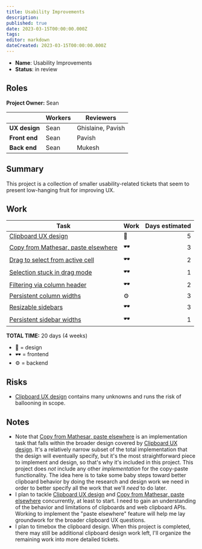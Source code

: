 ```yaml
---
title: Usability Improvements
description: 
published: true
date: 2023-03-15T00:00:00.000Z
tags: 
editor: markdown
dateCreated: 2023-03-15T00:00:00.000Z
---
```



- **Name**: Usability Improvements
- **Status**: in review 

## Roles

**Project Owner:**  Sean 


|               | Workers | Reviewers         |
| --            | --      | --                |
| **UX design** | Sean    | Ghislaine, Pavish |
| **Front end** | Sean    | Pavish            |
| **Back end**  | Sean    | Mukesh            |

## Summary

This project is a collection of smaller usability-related tickets that seem to present low-hanging fruit for improving UX.

## Work

| Task                                        | Work | Days estimated |
| --                                          | --   | --: |
| [Clipboard UX design][2377]                 | 🎨   | 5 |
| [Copy from Mathesar, paste elsewhere][1688] | 🕶️   | 3 |
| [Drag to select from active cell][1885]     | 🕶️   | 2 |
| [Selection stuck in drag mode][1917]        | 🕶️   | 1 |
| [Filtering via column header][2232]         | 🕶️   | 2 |
| [Persistent column widths][1421]            | ⚙️   | 3 |
| [Resizable sidebars][2362]                  | 🕶️   | 3 |
| [Persistent sidebar widths][2387]           | 🕶️   | 1 |

**TOTAL TIME:**  20 days (4 weeks)

- 🎨 = design
- 🕶️ = frontend
- ⚙️ = backend

## Risks

- [Clipboard UX design][2377] contains many unknowns and runs the risk of ballooning in scope.

## Notes

- Note that [Copy from Mathesar, paste elsewhere][1688] is an implementation task that falls within the broader design covered by [Clipboard UX design][2377]. It's a relatively narrow subset of the total implementation that the design will eventually specify, but it's the most straightforward piece to implement and design, so that's why it's included in this project. This project does _not_ include any other _implementation_ for the copy-paste functionality. The idea here is to take some baby steps toward better clipboard behavior by doing the research and design work we need in order to better specify all the work that we'll _need_ to do later.
- I plan to tackle [Clipboard UX design][2377] and [Copy from Mathesar, paste elsewhere][1688] concurrently, at least to start. I need to gain an understanding of the behavior and limitations of clipboards and web clipboard APIs. Working to implement the "paste elsewhere" feature will help me lay groundwork for the broader clipboard UX questions.
- I plan to timebox the clipboard design. When this project is completed, there may still be additional clipboard design work left, I'll organize the remaining work into more detailed tickets.

[2377]: https://github.com/centerofci/mathesar/issues/2377
[1688]: https://github.com/centerofci/mathesar/issues/1688
[1885]: https://github.com/centerofci/mathesar/issues/1885
[1917]: https://github.com/centerofci/mathesar/issues/1917
[2232]: https://github.com/centerofci/mathesar/issues/2232
[1421]: https://github.com/centerofci/mathesar/issues/1421
[2362]: https://github.com/centerofci/mathesar/issues/2362
[2387]: https://github.com/centerofci/mathesar/issues/2387
